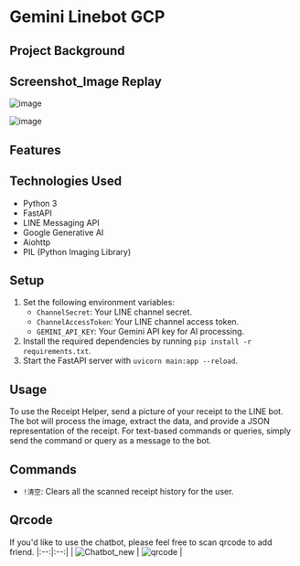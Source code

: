 # Gemini Linebot GCP

## Project Background

## Screenshot_Image Replay
![image](https://github.com/jerryold/linebot-gemini-gcp/assets/12774427/22e9ccf7-ebdb-44a6-b58d-419bbc70ae50)

![image](https://github.com/jerryold/linebot-gemini-gcp/assets/12774427/465d2caf-d91c-45f4-b3ce-c217660f1aa0)




## Features

## Technologies Used
- Python 3
- FastAPI
- LINE Messaging API
- Google Generative AI
- Aiohttp
- PIL (Python Imaging Library)

## Setup

1. Set the following environment variables:
   - `ChannelSecret`: Your LINE channel secret.
   - `ChannelAccessToken`: Your LINE channel access token.
   - `GEMINI_API_KEY`: Your Gemini API key for AI processing.
2. Install the required dependencies by running `pip install -r requirements.txt`.
3. Start the FastAPI server with `uvicorn main:app --reload`.

## Usage

To use the Receipt Helper, send a picture of your receipt to the LINE bot. The bot will process the image, extract the data, and provide a JSON representation of the receipt. For text-based commands or queries, simply send the command or query as a message to the bot.

## Commands

- `!清空`: Clears all the scanned receipt history for the user.

## Qrcode
If you'd like to use the chatbot, please feel free to scan qrcode to add friend.
|:--:|:--:|
| ![Chatbot_new](https://github.com/jerryold/linebot-gemini-gcp/assets/12774427/839dae13-2d64-4ca5-bbde-02958b44881e) | ![qrcode](https://github.com/jerryold/linebot-gemini-gcp/assets/12774427/a9d32b33-cd32-4bdf-b035-21349b170ba8) |


